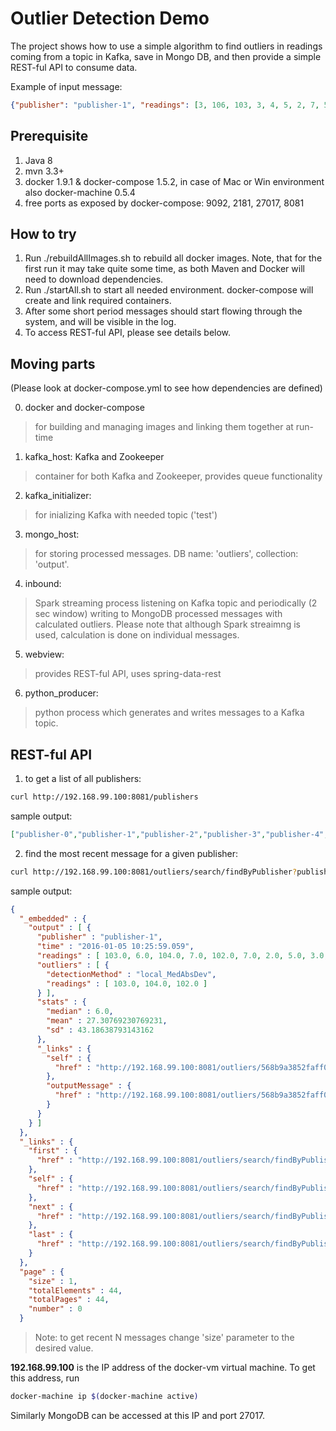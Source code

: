 # Outlier Detection Demo

The project shows how to use a simple algorithm to find outliers in readings coming from a topic in Kafka, save in Mongo DB, and then provide a simple REST-ful API to consume data.

Example of input message:
```json
{"publisher": "publisher-1", "readings": [3, 106, 103, 3, 4, 5, 2, 7, 5, 106, 4], "time": "2016-01-04 19:22:35.209"}
```
## Prerequisite

1. Java 8
2. mvn 3.3+
3. docker 1.9.1 & docker-compose 1.5.2, in case of Mac or Win environment also docker-machine 0.5.4
4. free ports as exposed by docker-compose: 9092, 2181, 27017, 8081

## How to try

1. Run ./rebuildAllImages.sh to rebuild all docker images. Note, that for the first run it may take quite some time, as both Maven and Docker will need to download dependencies.
2. Run ./startAll.sh to start all needed environment. docker-compose will create and link required containers.  
3. After some short period messages should start flowing through the system, and will be visible in the log.
4. To access REST-ful API, please see details below.

## Moving parts

(Please look at docker-compose.yml to see how dependencies are defined)

0. docker and docker-compose
> for building and managing images and linking them together at run-time

1. kafka_host: Kafka and Zookeeper
> container for both Kafka and Zookeeper, provides queue functionality

2. kafka_initializer: 
> for inializing Kafka with needed topic ('test')
 
3. mongo_host:
> for storing processed messages. DB name: 'outliers', collection: 'output'.

4. inbound:
> Spark streaming process listening on Kafka topic and periodically (2 sec window) writing to MongoDB processed messages with calculated outliers. Please note that although Spark streaimng is used, calculation is done on individual messages.

5. webview:
> provides REST-ful API, uses spring-data-rest

6. python_producer:
> python process which generates and writes messages to a Kafka topic. 	

## REST-ful API

1. to get a list of all publishers:
```sh
curl http://192.168.99.100:8081/publishers
```

sample output:
```json
["publisher-0","publisher-1","publisher-2","publisher-3","publisher-4","publisher-5"]
```

2. find the most recent message for a given publisher:
```sh
curl http://192.168.99.100:8081/outliers/search/findByPublisher?publisher=publisher-1\&sort=time,desc\&page=0\&size=1
```
sample output:
```json
{
  "_embedded" : {
    "output" : [ {
      "publisher" : "publisher-1",
      "time" : "2016-01-05 10:25:59.059",
      "readings" : [ 103.0, 6.0, 104.0, 7.0, 102.0, 7.0, 2.0, 5.0, 3.0, 3.0, 2.0, 6.0, 5.0 ],
      "outliers" : [ {
        "detectionMethod" : "local_MedAbsDev",
        "readings" : [ 103.0, 104.0, 102.0 ]
      } ],
      "stats" : {
        "median" : 6.0,
        "mean" : 27.30769230769231,
        "sd" : 43.18638793143162
      },
      "_links" : {
        "self" : {
          "href" : "http://192.168.99.100:8081/outliers/568b9a3852faff00012e8086"
        },
        "outputMessage" : {
          "href" : "http://192.168.99.100:8081/outliers/568b9a3852faff00012e8086"
        }
      }
    } ]
  },
  "_links" : {
    "first" : {
      "href" : "http://192.168.99.100:8081/outliers/search/findByPublisher?publisher=publisher-1&page=0&size=1&sort=time,desc"
    },
    "self" : {
      "href" : "http://192.168.99.100:8081/outliers/search/findByPublisher?publisher=publisher-1&sort=time,desc&page=0&size=1"
    },
    "next" : {
      "href" : "http://192.168.99.100:8081/outliers/search/findByPublisher?publisher=publisher-1&page=1&size=1&sort=time,desc"
    },
    "last" : {
      "href" : "http://192.168.99.100:8081/outliers/search/findByPublisher?publisher=publisher-1&page=43&size=1&sort=time,desc"
    }
  },
  "page" : {
    "size" : 1,
    "totalElements" : 44,
    "totalPages" : 44,
    "number" : 0
  }

```

> Note: to get recent N messages change 'size' parameter to the desired value.

**192.168.99.100** is the IP address of the docker-vm virtual machine.
To get this address, run 

```sh
docker-machine ip $(docker-machine active)
```

Similarly MongoDB can be accessed at this IP and port 27017. 
